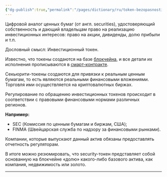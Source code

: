 ```yaml
---
{"dg-publish":true,"permalink":"/pages/dictionary/ru/token-bezopasnosti/"}
---
```



Цифровой аналог ценных бумаг (от англ. securities), удостоверяющий собственность и дающий владельцам право на реализацию инвестиционных интересов: право на акции, дивиденды, долю прибыли и т.п.

Дословный смысл: Инвестиционный токен.

Известно, что токены создаются на базе [блокчейна](https://hackmd.io/IzACXndyQ2mXFL98xANIZQ), и все детали их исполнения прописываются в [смарт-контракте](https://hackmd.io/MvArMZvRQj2fP5zwruxypw).

Секьюрити-токены создаются для привязки к реальным ценным бумагам, то есть являются реальными финансовыми вложениями. Торговля ими осуществляется на криптовалютных биржах.

Регулирование по обращению инвестиционных токенов происходит в соответствии с правовыми финансовыми нормами различных регионов.

**Например:**

* SEC (Комиссия по ценным бумагам и биржам, США);
* FINMA (Швейцарская служба по надзору за финансовыми рынками).

Компании, которые выпускают данный актив обязаны предоставлять отчетность регуляторам.

В итоге можно резюмировать, что security-токен представляет собой основанную на блокчейне «долю» какого-либо базового актива, как компания, недвижимость или золото.

---
